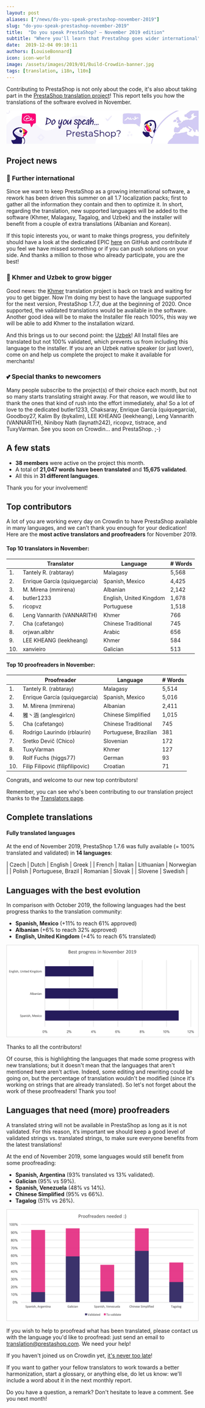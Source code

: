 ```yaml
---
layout: post
aliases: ["/news/do-you-speak-prestashop-november-2019"]
slug: "do-you-speak-prestashop-november-2019"
title:  "Do you speak PrestaShop? – November 2019 edition"
subtitle: "Where you'll learn that PrestaShop goes wider international"
date:  2019-12-04 09:10:11
authors: [LouiseBonnard]
icon: icon-world
image: /assets/images/2019/01/Build-Crowdin-banner.jpg
tags: [translation, i18n, l10n]
---
```


Contributing to PrestaShop is not only about the code, it's also about taking part in the [PrestaShop translation project](https://crowdin.com/project/prestashop-official)! This report tells you how the translations of the software evolved in November.

![Crowdin Monthly banner](/assets/images/2019/01/Build-Crowdin-banner.jpg)

## Project news


### :rocket: Further international

Since we want to keep PrestaShop as a growing international software, a rework has been driven this summer on all 1.7 localization packs; first to gather all the information they contain and then to optimize it. In short, regarding the translation, new supported languages will be added to the software (Khmer, Malagasy, Tagalog, and Uzbek) and the installer will benefit from a couple of extra translations (Albanian and Korean).

If this topic interests you, or want to make things progress, you definitely should have a look at the dedicated EPIC [here](https://github.com/PrestaShop/PrestaShop/issues/15829) on GitHub and contribute if you feel we have missed something or if you can push solutions on your side. And thanks a million to those who already participate, you are the best!


### :hatching_chick: Khmer and Uzbek to grow bigger

Good news: the [Khmer](https://crowdin.com/project/prestashop-official/km#) translation project is back on track and waiting for you to get bigger. Now I’m doing my best to have the language supported for the next version, PrestaShop 1.7.7, due at the beginning of 2020. Once supported, the validated translations would be available in the software. Another good idea will be to make the Installer file reach 100%, this way we will be able to add Khmer to the installation wizard.

And this brings us to our second point: the [Uzbek](https://crowdin.com/project/prestashop-official/uz)! All Install files are translated but not 100% validated, which prevents us from including this language to the installer. If you are an Uzbek native speaker (or just lover), come on and help us complete the project to make it available for merchants!


### :two_hearts: Special thanks to newcomers

Many people subscribe to the project(s) of their choice each month, but not so many starts translating straight away. For that reason, we would like to thank the ones that kind of rush into the effort immediately, aha! So a lot of love to the dedicated butler1233, Chaksaray, Enrique García (quiquegarcia), Goodboy27, Kalim By (bykalim), LEE KHEANG (leekheang), Leng Vannarith (VANNARITH), Niniboy Nath (laynath242), ricopvz, tistrace, and TuxyVarman. See you soon on Crowdin… and PrestaShop. ;-)


## A few stats
 
* **38 members** were active on the project this month.
* A total of **21,047 words have been translated** and **15,675 validated**.
* All this in **31 different languages**.
 
Thank you for your involvement!
 

## Top contributors
 
A lot of you are working every day on Crowdin to have PrestaShop available in many languages, and we can't thank you enough for your dedication! Here are the **most active translators and proofreaders** for November 2019.

#### Top 10 translators in November:
 
| |Translator | Language | # Words
|-|---------- | -------- | ----------------
 1. | Tantely R. (rabtaray) | Malagasy | 5,568
 2. | Enrique García (quiquegarcia) | Spanish, Mexico | 4,425
 3. | M. Mirena (mmirena) | Albanian | 2,142
 4. | butler1233 | English, United Kingdom | 1,678
 5. | ricopvz | Portuguese | 1,518
 6. | Leng Vannarith (VANNARITH) | Khmer | 766
 7. | Cha (cafetango) | Chinese Traditional | 745
 8. | orjwan.albhr | Arabic | 656
 9. | LEE KHEANG (leekheang) | Khmer | 584
10. | xanvieiro | Galician | 513
 
 
#### Top 10 proofreaders in November:
 
| | Proofreader | Language | # Words
|-| ---------- | -------- | ----------------
1. | Tantely R. (rabtaray) | Malagasy | 5,514
 2. | Enrique García (quiquegarcia) | Spanish, Mexico | 5,016
 3. | M. Mirena (mmirena) | Albanian | 2,411
 4. | 雅丶涵 (anglesgirlcn) | Chinese Simplified | 1,015
 5. | Cha (cafetango) | Chinese Traditional | 745
 6. | Rodrigo Laurindo (rblaurin) | Portuguese, Brazilian | 381
 7. | Sretko Devič (Chico) | Slovenian | 172
 8. | TuxyVarman | Khmer | 127
 9. | Rolf Fuchs (higgs77) | German | 93
10. | Filip Filipović (filipfilipovic) | Croatian | 71

Congrats, and welcome to our new top contributors!
 
Remember, you can see who's been contributing to our translation project thanks to the [Translators page](http://translators.prestashop.com/).
 
 
## Complete translations
 
#### Fully translated languages
 
At the end of November 2019, PrestaShop 1.7.6 was fully available (= 100% translated and validated) in **14 languages**:
 
| Czech | Dutch | English | Greek |
| French | Italian | Lithuanian | Norwegian |
| Polish | Portuguese, Brazil | Romanian | Slovak |
| Slovene | Swedish |
 
 
## Languages with the best evolution
 
In comparison with October 2019, the following languages had the best progress thanks to the translation community:
 
* **Spanish, Mexico** (+11% to reach 61% approved)
* **Albanian** (+6% to reach 32% approved)
* **English, United Kingdom** (+4% to reach 6% translated)
 
![Best translation progress for November 2019](/assets/images/2019/12/Build-Crowdin-progress-November19.png)
 
Thanks to all the contributors!
 
Of course, this is highlighting the languages that made some progress with new translations; but it doesn't mean that the languages that aren't mentioned here aren't active. Indeed, some editing and rewriting could be going on, but the percentage of translation wouldn't be modified (since it's working on strings that are already translated). So let's not forget about the work of these proofreaders! Thank you too!
 
 
## Languages that need (more) proofreaders
 
A translated string will not be available in PrestaShop as long as it is not validated. For this reason, it’s important we should keep a good level of validated strings vs. translated strings, to make sure everyone benefits from the latest translations!
 
At the end of November 2019, some languages would still benefit from some proofreading:
 
* **Spanish, Argentina** (93% translated vs 13% validated).
* **Galician** (95% vs 59%).
* **Spanish, Venezuela** (48% vs 14%).
* **Chinese Simplified** (95% vs 66%).
* **Tagalog** (51% vs 26%).
 
![Languages that need proofreading](/assets/images/2019/12/Build-Crowdin-proofreading-November19.png)
 
If you wish to help to proofread what has been translated, please contact us with the language you'd like to proofread: just send an email to translation@prestashop.com. We need your help! 
 
If you haven't joined us on Crowdin yet, [it's never too late](https://crowdin.com/project/prestashop-official)!
 
If you want to gather your fellow translators to work towards a better harmonization, start a glossary, or anything else, do let us know: we'll include a word about it in the next monthly report.
 
Do you have a question, a remark? Don't hesitate to leave a comment. See you next month!

